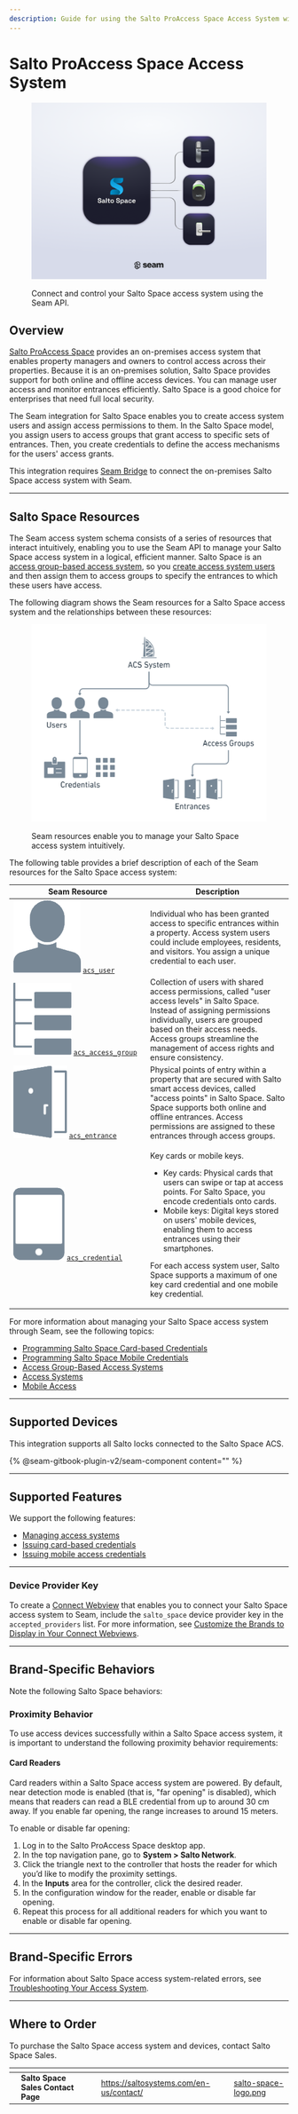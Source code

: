 ```yaml
---
description: Guide for using the Salto ProAccess Space Access System with Seam
---
```


# Salto ProAccess Space Access System

<figure><picture><source srcset="../../.gitbook/assets/salto-space-manufacturer-page-cover-dark.png" media="(prefers-color-scheme: dark)"><img src="../../.gitbook/assets/salto-space-manufacturer-page-cover-light.png" alt="Connect and control your Salto Space access system using the Seam API."></picture><figcaption><p>Connect and control your Salto Space access system using the Seam API.</p></figcaption></figure>

## Overview

[Salto ProAccess Space](https://saltosystems.com/en-us/solutions/salto-space/salto-space-products/proaccess-space-management-software/) provides an on-premises access system that enables property managers and owners to control access across their properties. Because it is an on-premises solution, Salto Space provides support for both online and offline access devices. You can manage user access and monitor entrances efficiently. Salto Space is a good choice for enterprises that need full local security.

The Seam integration for Salto Space enables you to create access system users and assign access permissions to them. In the Salto Space model, you assign users to access groups that grant access to specific sets of entrances. Then, you create credentials to define the access mechanisms for the users' access grants.

This integration requires [Seam Bridge](../../capability-guides/seam-bridge.md) to connect the on-premises Salto Space access system with Seam.

***

## Salto Space Resources

The Seam access system schema consists of a series of resources that interact intuitively, enabling you to use the Seam API to manage your Salto Space access system in a logical, efficient manner. Salto Space is an [access group-based access system](../../capability-guides/access-systems/connect-an-acs-to-seam/understanding-access-control-system-differences.md#access-group-based-access-control-systems), so you [create access system users](../../products/access-systems/user-management.md#create-an-acs-user) and then assign them to access groups to specify the entrances to which these users have access.

The following diagram shows the Seam resources for a Salto Space access system and the relationships between these resources:

<figure><img src="../../.gitbook/assets/salto-space-acs.png" alt="Seam resources enable you to manage your Salto Space access system intuitively."><figcaption><p>Seam resources enable you to manage your Salto Space access system intuitively.</p></figcaption></figure>

The following table provides a brief description of each of the Seam resources for the Salto Space access system:

<table><thead><tr><th width="233">Seam Resource</th><th>Description</th></tr></thead><tbody><tr><td><picture><source srcset="../../.gitbook/assets/acs-user_dark.png" media="(prefers-color-scheme: dark)"><img src="../../.gitbook/assets/acs-user_light.png" alt="" data-size="line"></picture> <a href="../../api/acs/users/"><code>acs_user</code></a></td><td>Individual who has been granted access to specific entrances within a property. Access system users could include employees, residents, and visitors. You assign a unique credential to each user.</td></tr><tr><td><picture><source srcset="../../.gitbook/assets/acs-access-group_dark.png" media="(prefers-color-scheme: dark)"><img src="../../.gitbook/assets/acs-access-group_light.png" alt="" data-size="line"></picture> <a href="../../api/acs/access_groups/"><code>acs_access_group</code></a></td><td>Collection of users with shared access permissions, called "user access levels" in Salto Space. Instead of assigning permissions individually, users are grouped based on their access needs. Access groups streamline the management of access rights and ensure consistency.</td></tr><tr><td><picture><source srcset="../../.gitbook/assets/acs-entrance_dark.png" media="(prefers-color-scheme: dark)"><img src="../../.gitbook/assets/acs-entrance_light.png" alt="" data-size="line"></picture> <a href="../../api/acs/entrances/"><code>acs_entrance</code></a></td><td>Physical points of entry within a property that are secured with Salto smart access devices, called "access points" in Salto Space. Salto Space supports both online and offline entrances. Access permissions are assigned to these entrances through access groups.</td></tr><tr><td><picture><source srcset="../../.gitbook/assets/acs-credential_dark.png" media="(prefers-color-scheme: dark)"><img src="../../.gitbook/assets/acs-credential_light.png" alt="" data-size="line"></picture> <a href="../../api/acs/credentials/"><code>acs_credential</code></a></td><td><p>Key cards or mobile keys.</p><ul><li>Key cards: Physical cards that users can swipe or tap at access points. For Salto Space, you encode credentials onto cards.</li><li>Mobile keys: Digital keys stored on users' mobile devices, enabling them to access entrances using their smartphones.</li></ul><div data-gb-custom-block data-tag="hint" data-style="info" class="hint hint-info"><p>For each access system user, Salto Space supports a maximum of one key card credential and one mobile key credential.</p></div></td></tr></tbody></table>

For more information about managing your Salto Space access system through Seam, see the following topics:

* [Programming Salto Space Card-based Credentials](programming-salto-space-card-based-credentials.md)
* [Programming Salto Space Mobile Credentials](programming-salto-space-mobile-credentials.md)
* [Access Group-Based Access Systems](../../capability-guides/access-systems/connect-an-acs-to-seam/understanding-access-control-system-differences.md#access-group-based-access-control-systems)
* [Access Systems](../../products/access-systems/)
* [Mobile Access](../../capability-guides/mobile-access/)

***

## Supported Devices

This integration supports all Salto locks connected to the Salto Space ACS.

{% @seam-gitbook-plugin-v2/seam-component content="<seam-supported-device-table
  endpoint="https://connect.getseam.com"
  publishable-key="seam_pk1J0Bgui_oYEuzDhOqUzSBkrPmrNsUuKL"
  user-identifier-key="c6e74334-eb31-4719-b679-d84cf1c07d9c"
  manufacturers='["Salto"]'
/>" %}

***

## Supported Features

We support the following features:

* [Managing access systems](../../products/access-systems/)
* [Issuing card-based credentials](programming-salto-space-card-based-credentials.md)
* [Issuing mobile access credentials](../../capability-guides/mobile-access/)

***

### Device Provider Key

To create a [Connect Webview](../../core-concepts/connect-webviews/) that enables you to connect your Salto Space access system to Seam, include the `salto_space` device provider key in the `accepted_providers` list. For more information, see [Customize the Brands to Display in Your Connect Webviews](../../core-concepts/connect-webviews/customizing-connect-webviews.md#customize-the-brands-to-display-in-your-connect-webviews).

***

## Brand-Specific Behaviors

Note the following Salto Space behaviors:

### Proximity Behavior

To use access devices successfully within a Salto Space access system, it is important to understand the following proximity behavior requirements:

#### Card Readers

Card readers within a Salto Space access system are powered. By default, near detection mode is enabled (that is, "far opening" is disabled), which means that readers can read a BLE credential from up to around 30 cm away. If you enable far opening, the range increases to around 15 meters.

To enable or disable far opening:

1. Log in to the Salto ProAccess Space desktop app.
2. In the top navigation pane, go to **System > Salto Network**.
3. Click the triangle next to the controller that hosts the reader for which you’d like to modify the proximity settings.
4. In the **Inputs** area for the controller, click the desired reader.
5. In the configuration window for the reader, enable or disable far opening.
6. Repeat this process for all additional readers for which you want to enable or disable far opening.

***

## Brand-Specific Errors

For information about Salto Space access system-related errors, see [Troubleshooting Your Access System](../../capability-guides/access-systems/troubleshooting-your-access-control-system.md).

***

## Where to Order

To purchase the Salto Space access system and devices, contact Salto Space Sales.

<table data-card-size="large" data-view="cards"><thead><tr><th></th><th></th><th></th><th data-hidden data-card-target data-type="content-ref"></th><th data-hidden data-card-cover data-type="files"></th></tr></thead><tbody><tr><td></td><td><strong>Salto Space Sales Contact Page</strong></td><td></td><td><a href="https://saltosystems.com/en-us/contact/">https://saltosystems.com/en-us/contact/</a></td><td><a href="../../.gitbook/assets/salto-space-logo.png">salto-space-logo.png</a></td></tr></tbody></table>
